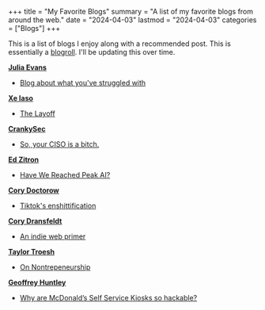 +++
title = "My Favorite Blogs"
summary = "A list of my favorite blogs from around the web."
date = "2024-04-03"
lastmod = "2024-04-03"
categories = ["Blogs"]
+++

This is a list of blogs I enjoy along with a recommended post. This is essentially a [blogroll](https://indieweb.org/blogroll). I'll be updating this over time.

**[Julia Evans](https://jvns.ca/)**
- [Blog about what you've struggled with](https://jvns.ca/blog/2021/05/24/blog-about-what-you-ve-struggled-with/)

**[Xe Iaso](https://xeiaso.net/)**
- [The Layoff](https://xeiaso.net/blog/2024/the-layoff/)

**[CrankySec](https://crankysec.com/)**
- [So, your CISO is a bitch.](https://crankysec.com/blog/ciso/)

**[Ed Zitron](https://www.wheresyoured.at/)**
- [Have We Reached Peak AI?](https://www.wheresyoured.at/peakai/)

**[Cory Doctorow](https://pluralistic.net/)**
- [Tiktok's enshittification](https://pluralistic.net/2023/01/21/potemkin-ai/)

**[Cory Dransfeldt](https://coryd.dev/)**
- [An indie web primer](https://coryd.dev/posts/2024/an-indie-web-primer/)

**[Taylor Troesh](https://taylor.town/)**
- [On Nontrepeneurship](https://taylor.town/nontrepeneur)

**[Geoffrey Huntley](https://ghuntley.com/)**
- [Why are McDonald’s Self Service Kiosks so hackable?](https://ghuntley.com/mcdonalds/)
